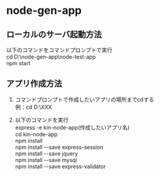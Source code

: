 # node-gen-app  

## ローカルのサーバ起動方法  
以下のコマンドをコマンドプロンプトで実行  
cd D:\node-gen-app\node-test-app  
npm start  


## アプリ作成方法
1. コマンドプロンプトで作成したいアプリの場所までcdする  
例：cd D:\XXX  

2. 以下のコマンドを実行  
express -e kin-node-app(作成したいアプリ名)  
cd kin-node-app  
npm install  
npm install --save express-session  
npm install --save jquery  
npm install --save mysql  
npm install --save express-validator  
